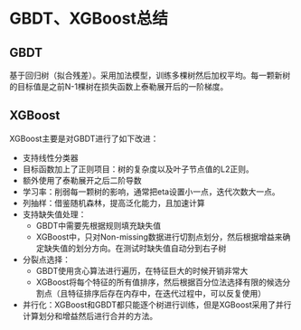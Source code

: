 # GBDT、XGBoost总结

## GBDT

基于回归树（拟合残差）。采用加法模型，训练多棵树然后加权平均。每一颗新树的目标值是之前N-1棵树在损失函数上泰勒展开后的一阶梯度。



## XGBoost

XGBoost主要是对GBDT进行了如下改进：

+ 支持线性分类器
+ 目标函数加上了正则项目：树的复杂度以及叶子节点值的L2正则。
+ 额外使用了泰勒展开之后二阶导数
+ 学习率：削弱每一颗树的影响，通常把eta设置小一点，迭代次数大一点。
+ 列抽样：借鉴随机森林，提高泛化能力，且加速计算
+ 支持缺失值处理：
  + GBDT中需要先根据规则填充缺失值
  + XGBoost中，只对Non-missing数据进行切割点划分，然后根据增益来确定缺失值的划分方向。在测试时缺失值自动分到右子树
+ 分裂点选择：
  + GBDT使用贪心算法进行遍历，在特征巨大的时候开销非常大
  + XGBoost将每个特征的所有值排序，然后根据百分位法选择有限的候选分割点（且特征排序后存在内存中，在迭代过程中，可以反复使用）
+ 并行化：XGBoost和GBDT都只能逐个树进行训练，但是XGBoost采用了并行计算划分和增益然后进行合并的方法。